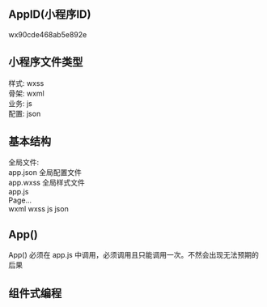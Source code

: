 ## AppID(小程序ID)
wx90cde468ab5e892e

## 小程序文件类型  
样式: wxss  
骨架: wxml  
业务: js  
配置: json  

## 基本结构  
全局文件:  
    app.json 全局配置文件  
    app.wxss 全局样式文件  
    app.js  
Page...  
    wxml wxss js json

## App()
App() 必须在 app.js 中调用，必须调用且只能调用一次。不然会出现无法预期的后果  


## 组件式编程  
